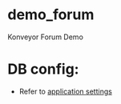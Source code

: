 # demo_forum
Konveyor Forum Demo

# DB config: 
* Refer to [application settings](src/main/resources/application.properties)

